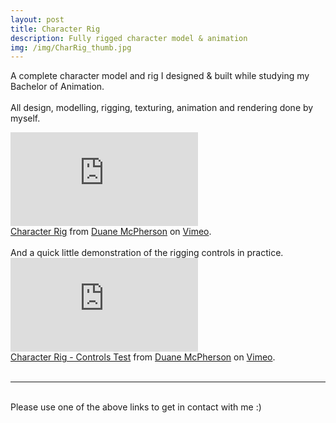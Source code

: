 ```yaml
---
layout: post
title: Character Rig 
description: Fully rigged character model & animation
img: /img/CharRig_thumb.jpg
---
```


A complete character model and rig I designed & built while studying my Bachelor of Animation.
<br>
<br>
All design, modelling, rigging, texturing, animation and rendering done by myself.

<div class="embed-container"><iframe src="https://player.vimeo.com/video/180276426" frameborder="0" allowfullscreen></iframe></div>
<div class="col three caption">
	<a href="https://vimeo.com/180276426">Character Rig</a> from <a href="https://vimeo.com/duanemcpherson">Duane McPherson</a> on <a href="https://vimeo.com">Vimeo</a>.
</div>
<br>
And a quick little demonstration of the rigging controls in practice.
<div class="embed-container"><iframe src="https://player.vimeo.com/video/180278675" frameborder="0" allowfullscreen></iframe></div>
<div class="col three caption">
	<a href="https://vimeo.com/180278675">Character Rig - Controls Test</a> from <a href="https://vimeo.com/duanemcpherson">Duane McPherson</a> on <a href="https://vimeo.com">Vimeo</a>.
</div>

<br>
<hr/>
<br>
<span class="contacticon center">
	<a href="http://duanemcpherson.com/contact/"><i class="fa fa-envelope-square"></i></a>
   	<a href="https://www.linkedin.com/in/duane-mcpherson" target="_blank"><i class="fa fa-linkedin-square"></i></a>
    <a href="http://vimeo.com/duanemcpherson" target="_blank"><i class="fa fa-vimeo-square"></i></a>
    <a href="http://dmcmodelling.tumblr.com/" target="_blank"><i class="fa fa-tumblr-square"></i></a>
	<a href="https://twitter.com/duanemcpherson" target="_blank"><i class="fa fa-twitter-square"></i></a>
</span>

<div class="col three caption">
	Please use one of the above links to get in contact with me :)
</div>
